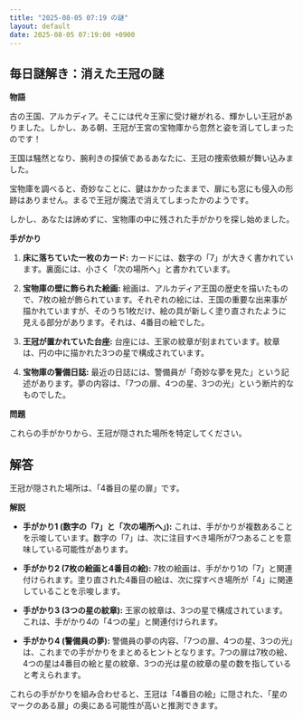 ```yaml
---
title: "2025-08-05 07:19 の謎"
layout: default
date: 2025-08-05 07:19:00 +0900
---
```

## 毎日謎解き：消えた王冠の謎

**物語**

古の王国、アルカディア。そこには代々王家に受け継がれる、輝かしい王冠がありました。しかし、ある朝、王冠が王宮の宝物庫から忽然と姿を消してしまったのです！

王国は騒然となり、腕利きの探偵であるあなたに、王冠の捜索依頼が舞い込みました。

宝物庫を調べると、奇妙なことに、鍵はかかったままで、扉にも窓にも侵入の形跡はありません。まるで王冠が魔法で消えてしまったかのようです。

しかし、あなたは諦めずに、宝物庫の中に残された手がかりを探し始めました。

**手がかり**

1.  **床に落ちていた一枚のカード:** カードには、数字の「7」が大きく書かれています。裏面には、小さく「次の場所へ」と書かれています。

2.  **宝物庫の壁に飾られた絵画:** 絵画は、アルカディア王国の歴史を描いたもので、7枚の絵が飾られています。それぞれの絵には、王国の重要な出来事が描かれていますが、そのうち1枚だけ、絵の具が新しく塗り直されたように見える部分があります。それは、4番目の絵でした。

3.  **王冠が置かれていた台座:** 台座には、王家の紋章が刻まれています。紋章は、円の中に描かれた3つの星で構成されています。

4.  **宝物庫の警備日誌:** 最近の日誌には、警備員が「奇妙な夢を見た」という記述があります。夢の内容は、「7つの扉、4つの星、3つの光」という断片的なものでした。

**問題**

これらの手がかりから、王冠が隠された場所を特定してください。

## 解答

王冠が隠された場所は、「4番目の星の扉」です。

**解説**

*   **手がかり1 (数字の「7」と「次の場所へ」):** これは、手がかりが複数あることを示唆しています。数字の「7」は、次に注目すべき場所が7つあることを意味している可能性があります。

*   **手がかり2 (7枚の絵画と4番目の絵):** 7枚の絵画は、手がかり1の「7」と関連付けられます。塗り直された4番目の絵は、次に探すべき場所が「4」に関連していることを示唆します。

*   **手がかり3 (3つの星の紋章):** 王家の紋章は、3つの星で構成されています。これは、手がかり4の「4つの星」と関連付けられます。

*   **手がかり4 (警備員の夢):** 警備員の夢の内容、「7つの扉、4つの星、3つの光」は、これまでの手がかりをまとめるヒントとなります。7つの扉は7枚の絵、4つの星は4番目の絵と星の紋章、3つの光は星の紋章の星の数を指していると考えられます。

これらの手がかりを組み合わせると、王冠は「4番目の絵」に隠された、「星のマークのある扉」の奥にある可能性が高いと推測できます。

